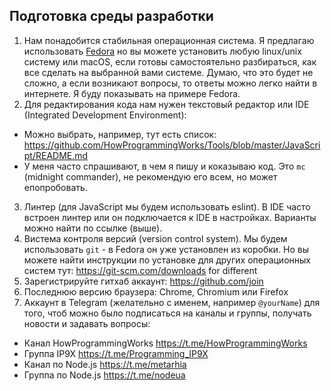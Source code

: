## Подготовка среды разработки

1. Нам понадобится стабильная операционная система. Я предлагаю использовать
[Fedora](https://getfedora.org) но вы можете установить любую linux/unix систему
или macOS, если готовы самостоятельно разбираться, как все сделать на выбранной
вами системе. Думаю, что это будет не сложно, а если возникают вопросы, то ответы
можно легко найти в интернете. Я буду показывать на примере Fedora.
2. Для редактирования кода нам нужен текстовый редактор или IDE (Integrated
Development Environment):
  - Можно выбрать, например, тут есть список:
  https://github.com/HowProgrammingWorks/Tools/blob/master/JavaScript/README.md
  - У меня часто спрашивают, в чем я пишу и коказываю код. Это `mc` (midnight
  commander), не рекомендую его всем, но может епопробовать.
3. Линтер (для JavaScript мы будем использовать eslint). В IDE часто встроен
линтер или он подключается к IDE в настройках. Варианты можно найти по ссылке
(выше).
4. Вистема контроля версий (version control system). Мы будем использовать `git` -
в Fedora он уже установлен из коробки. Но вы можете найти инструкции по установке
для других операционных систем тут: https://git-scm.com/downloads for different
5. Зарегистрируйте гитхаб аккаунт: https://github.com/join
6. Последнюю версию браузера: Chrome, Chromium или Firefox
7. Аккаунт в Telegram (желательно с именем, например `@yourName`) для того, чтоб
можно было подписаться на каналы и группы, получать новости и задавать вопросы:
  - Канал HowProgrammingWorks https://t.me/HowProgrammingWorks
  - Группа IP9X https://t.me/Programming_IP9X
  - Канал по Node.js https://t.me/metarhia
  - Группа по Node.js https://t.me/nodeua
